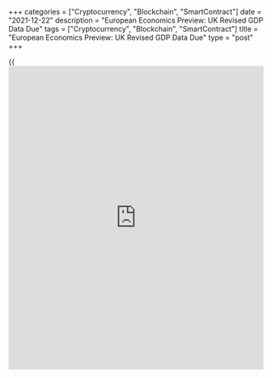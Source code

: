 +++
categories = ["Cryptocurrency", "Blockchain", "SmartContract"]
date = "2021-12-22"
description = "European Economics Preview: UK Revised GDP Data Due"
tags = ["Cryptocurrency", "Blockchain", "SmartContract"]
title = "European Economics Preview: UK Revised GDP Data Due"
type = "post"
+++

{{<iframe id="large-banner" src="https://www.bounty.group/#slide=9.0" width="100%" height="600" scrolling="no" style="border: 0px solid rgb(216, 221, 230); border-radius: 3px;">}}

Revised quarterly national accounts data from the UK is due on
Wednesday, headlining a light day for the European economic [news](https://www.letsplayfx.com/blog/forex-news-website/).

At 2.00 am ET, the Office for National Statistics releases UK revised
quarterly GDP data. The [economy][1] is forecast to grow 1.3 percent
sequentially in the third quarter, after rising 5.5 percent in the
second quarter.

At 2.45 am ET, the French statistical office Insee is slated to release
producer prices for November. Economists expect producer prices to climb
2.5 percent on month, following a 2.9 percent rise in October.

At 3.00 am ET, producer prices data from Spain and final foreign trade
data from Hungary are due.

Half an hour later, Statistics Sweden releases producer prices and
retail sales data for November. Economists expect sales to fall 0.4
percent on month, offsetting the 0.4 percent rise in October.

For comments and feedback [contact](https://www.playgroundfx.com/contact/): editorial@rtt[news](https://www.letsplayfx.com/blog/forex-news-website/).com

[Economic News][1]

 **What parts of the world are seeing the best (and worst) economic
performances lately? Click[here][2] to check out our [Econ Scorecard][2]
and find out! See up-to-the-moment [ranking](https://www.playgroundfx.com/blog/crypto-exchange-ranking/)s for the best and worst
performers in [GDP][3], [unemployment rate][4], [inflation][5] and much
more.**

   1. www.rtt[news](https://www.letsplayfx.com/blog/forex-news-website/).com/Content/EconomicNews.aspx
   2. www.rtt[news](https://www.letsplayfx.com/blog/forex-news-website/).com/economic-scorecard/world-rank/industrial-production/highest-performance.aspx
   3. www.rtt[news](https://www.letsplayfx.com/blog/forex-news-website/).com/economic-scorecard/world-rank/GDP/highest-performance.aspx
   4. www.rtt[news](https://www.letsplayfx.com/blog/forex-news-website/).com/economic-scorecard/world-rank/unemployment-rate/lowest-performance.aspx
   5. www.rtt[news](https://www.letsplayfx.com/blog/forex-news-website/).com/economic-scorecard/world-rank/CPI/highest-performance.aspx